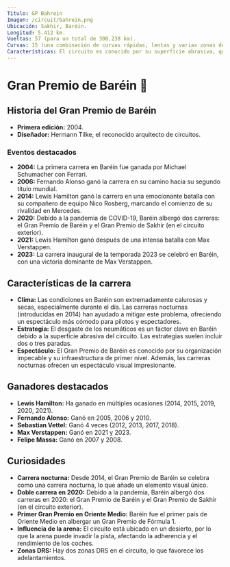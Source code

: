 ```yaml
---
Titulo: GP Bahrein
Imagen: /circuit/bahrein.png
Ubicación: Sakhir, Baréin.
Longitud: 5.412 km.
Vueltas: 57 (para un total de 308.238 km).
Curvas: 15 (una combinación de curvas rápidas, lentas y varias zonas de adelantamiento).
Características: El circuito es conocido por su superficie abrasiva, que desgasta mucho los neumáticos, y por su diseño que combina rectas largas con secciones técnicas. También cuenta con varias configuraciones, incluyendo el "Circuito Exterior" y el "Circuito de Resistencia", aunque la F1 utiliza principalmente el diseño tradicional.
---
```

# Gran Premio de Baréin 🏁

## Historia del Gran Premio de Baréin
- **Primera edición:** 2004.
- **Diseñador:** Hermann Tilke, el reconocido arquitecto de circuitos.

### Eventos destacados
- **2004:** La primera carrera en Baréin fue ganada por Michael Schumacher con Ferrari.
- **2006:** Fernando Alonso ganó la carrera en su camino hacia su segundo título mundial.
- **2014:** Lewis Hamilton ganó la carrera en una emocionante batalla con su compañero de equipo Nico Rosberg, marcando el comienzo de su rivalidad en Mercedes.
- **2020:** Debido a la pandemia de COVID-19, Baréin albergó dos carreras: el Gran Premio de Baréin y el Gran Premio de Sakhir (en el circuito exterior).
- **2021:** Lewis Hamilton ganó después de una intensa batalla con Max Verstappen.
- **2023:** La carrera inaugural de la temporada 2023 se celebró en Baréin, con una victoria dominante de Max Verstappen.

## Características de la carrera
- **Clima:** Las condiciones en Baréin son extremadamente calurosas y secas, especialmente durante el día. Las carreras nocturnas (introducidas en 2014) han ayudado a mitigar este problema, ofreciendo un espectáculo más cómodo para pilotos y espectadores.
- **Estrategia:** El desgaste de los neumáticos es un factor clave en Baréin debido a la superficie abrasiva del circuito. Las estrategias suelen incluir dos o tres paradas.
- **Espectáculo:** El Gran Premio de Baréin es conocido por su organización impecable y su infraestructura de primer nivel. Además, las carreras nocturnas ofrecen un espectáculo visual impresionante.

## Ganadores destacados
- **Lewis Hamilton:** Ha ganado en múltiples ocasiones (2014, 2015, 2019, 2020, 2021).
- **Fernando Alonso:** Ganó en 2005, 2006 y 2010.
- **Sebastian Vettel:** Ganó 4 veces (2012, 2013, 2017, 2018).
- **Max Verstappen:** Ganó en 2021 y 2023.
- **Felipe Massa:** Ganó en 2007 y 2008.

## Curiosidades
- **Carrera nocturna:** Desde 2014, el Gran Premio de Baréin se celebra como una carrera nocturna, lo que añade un elemento visual único.
- **Doble carrera en 2020:** Debido a la pandemia, Baréin albergó dos carreras en 2020: el Gran Premio de Baréin y el Gran Premio de Sakhir (en el circuito exterior).
- **Primer Gran Premio en Oriente Medio:** Baréin fue el primer país de Oriente Medio en albergar un Gran Premio de Fórmula 1.
- **Influencia de la arena:** El circuito está ubicado en un desierto, por lo que la arena puede invadir la pista, afectando la adherencia y el rendimiento de los coches.
- **Zonas DRS:** Hay dos zonas DRS en el circuito, lo que favorece los adelantamientos.